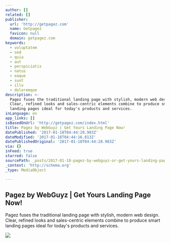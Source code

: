 ```yaml
---
author: []
related: []
publisher:
  url: 'http://getpagez.com'
  name: Getpagez
  favicon: null
  domain: getpagez.com
keywords:
  - voluptatem
  - sed
  - quia
  - aut
  - perspiciatis
  - natus
  - eaque
  - sunt
  - illo
  - doloremque
description: >-
  Pagez fuses the traditional landing page with stylish, modern web design.
  Clear, refined looks and sales-centric elements combine to produce smart
  landing pages ideal for today's products and services.
inLanguage: en
app_links: []
isBasedOnUrl: 'http://getpagez.com/index.html'
title: Pagez by WebGuyz | Get Yours Landing Page Now!
datePublished: '2017-01-18T04:44:28.983Z'
dateModified: '2017-01-18T04:44:16.813Z'
datePublishedOriginal: '2017-01-18T04:44:28.983Z'
via: {}
inFeed: true
starred: false
sourcePath: _posts/2017-01-18-pagez-by-webguyz-or-get-yours-landing-page-now.md
_context: 'http://schema.org'
_type: MediaObject

---
```

<article style=""><h1>Pagez by WebGuyz | Get Yours Landing Page Now!</h1><p>Pagez fuses the traditional landing page with stylish, modern web design. Clear, refined looks and sales-centric elements combine to produce smart landing pages ideal for today's products and services.</p><img src="http://rossadamcohen.com/mockups/uploads/macbook-air-front-2-1484539740.png" /></article>